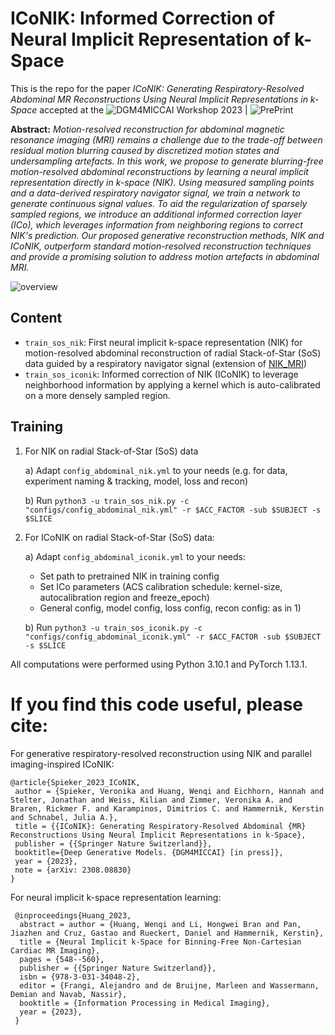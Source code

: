 # ICoNIK: Informed Correction of Neural Implicit Representation of k-Space


This is the repo for the paper _ICoNIK: Generating Respiratory-Resolved Abdominal MR Reconstructions Using Neural Implicit Representations in k-Space_ 
accepted at the ![DGM4MICCAI Workshop 2023](https://dgm4miccai.github.io/) | ![PrePrint](https://arxiv.org/abs/2308.08830)

**Abstract:**
_Motion-resolved reconstruction for abdominal magnetic resonance imaging (MRI) remains a challenge due to the trade-off between residual motion blurring caused by discretized motion states and undersampling artefacts. In this work, we propose to generate blurring-free motion-resolved abdominal reconstructions by learning a neural implicit representation directly in k-space (NIK). Using measured sampling points and a data-derived respiratory navigator signal, we train a network to generate continuous signal values. To aid the regularization of sparsely sampled regions, we introduce an additional informed correction layer (ICo), which leverages information from neighboring regions to correct NIK's prediction. Our proposed generative reconstruction methods, NIK and ICoNIK, outperform standard motion-resolved reconstruction techniques and provide a promising solution to address motion artefacts in abdominal MRI._

![overview](https://github.com/vjspi/ICoNIK/assets/80716904/1494861c-6046-4582-af4a-cbe197df6e23)



## Content
- `train_sos_nik`: First neural implicit k-space representation (NIK) for motion-resolved abdominal reconstruction of
 radial Stack-of-Star (SoS) data guided by a respiratory navigator signal (extension of [NIK_MRI](https://github.com/wenqihuang/NIK_MRI))
- `train_sos_iconik`: Informed correction of NIK (ICoNIK) to leverage neighborhood information by applying a kernel which is auto-calibrated on a more densely sampled region.

## Training

1) For NIK on radial Stack-of-Star (SoS) data
 
   a) Adapt `config_abdominal_nik.yml` to your needs (e.g. for data, experiment naming & tracking, model, loss and recon)

   b) Run `python3 -u train_sos_nik.py -c "configs/config_abdominal_nik.yml" -r $ACC_FACTOR -sub $SUBJECT -s $SLICE`


2) For ICoNIK on radial Stack-of-Star (SoS) data:

   a) Adapt `config_abdominal_iconik.yml` to your needs:
      - Set path to pretrained NIK in training config
      - Set ICo parameters (ACS calibration schedule: kernel-size, autocalibration region and freeze_epoch)
      - General config, model config, loss config, recon config: as in 1)

   b) Run `python3 -u train_sos_iconik.py -c "configs/config_abdominal_iconik.yml" -r $ACC_FACTOR -sub $SUBJECT -s $SLICE`


All computations were performed using Python 3.10.1 and PyTorch 1.13.1.

# If you find this code useful, please cite:
For generative respiratory-resolved reconstruction using NIK and parallel imaging-inspired ICoNIK:

    @article{Spieker_2023_ICoNIK,
     author = {Spieker, Veronika and Huang, Wenqi and Eichhorn, Hannah and Stelter, Jonathan and Weiss, Kilian and Zimmer, Veronika A. and Braren, Rickmer F. and Karampinos, Dimitrios C. and Hammernik, Kerstin and Schnabel, Julia A.},
     title = {{ICoNIK}: Generating Respiratory-Resolved Abdominal {MR} Reconstructions Using Neural Implicit Representations in k-Space},
     publisher = {{Springer Nature Switzerland}},
     booktitle={Deep Generative Models. {DGM4MICCAI} [in press]},
     year = {2023},
     note = {arXiv: 2308.08830}
    }

For neural implicit k-space representation learning:

     @inproceedings{Huang_2023,
      abstract = author = {Huang, Wenqi and Li, Hongwei Bran and Pan, Jiazhen and Cruz, Gastao and Rueckert, Daniel and Hammernik, Kerstin},
      title = {Neural Implicit k-Space for Binning-Free Non-Cartesian Cardiac MR Imaging},
      pages = {548--560},
      publisher = {{Springer Nature Switzerland}},
      isbn = {978-3-031-34048-2},
      editor = {Frangi, Alejandro and de Bruijne, Marleen and Wassermann, Demian and Navab, Nassir},
      booktitle = {Information Processing in Medical Imaging},
      year = {2023},
     }
